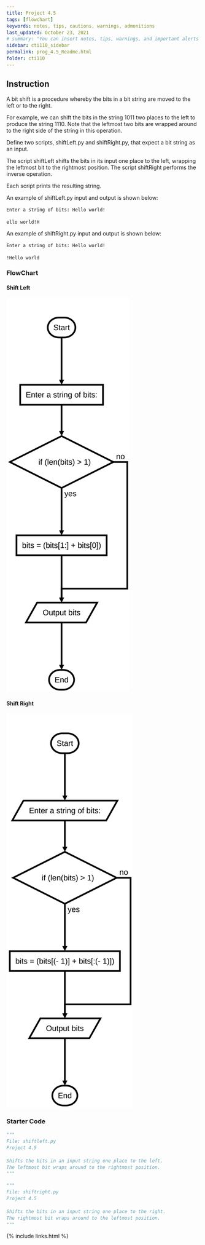 ```yaml
---
title: Project 4.5
tags: [flowchart]
keywords: notes, tips, cautions, warnings, admonitions
last_updated: October 23, 2021
# summary: "You can insert notes, tips, warnings, and important alerts in your content. These notes are stored as shortcodes made available through the linksrefs.hmtl include."
sidebar: cti110_sidebar
permalink: prog_4.5_Readme.html
folder: cti110
---
```


## Instruction

A bit shift is a procedure whereby the bits in a bit string are moved to the left or to the right.

For example, we can shift the bits in the string 1011 two places to the left to produce the string 1110. Note that the leftmost two bits are wrapped around to the right side of the string in this operation.

Define two scripts, shiftLeft.py and shiftRight.py, that expect a bit string as an input.

The script shiftLeft shifts the bits in its input one place to the left, wrapping the leftmost bit to the rightmost position.
The script shiftRight performs the inverse operation.

Each script prints the resulting string.

An example of shiftLeft.py input and output is shown below:

```text
Enter a string of bits: Hello world!

ello world!H
```

An example of shiftRight.py input and output is shown below:

```text
Enter a string of bits: Hello world!

!Hello world
```

### FlowChart

#### Shift Left

![Shift Left](../../images/cti110_p_4.5_shiftleft.flowchart.svg)

#### Shift Right

![Shift Left](../../images/cti110_p_4.5_shiftright.flowchart.svg)

### Starter Code

```python
"""
File: shiftleft.py
Project 4.5

Shifts the bits in an input string one place to the left.
The leftmost bit wraps around to the rightmost position.
"""

```

```python
"""
File: shiftright.py
Project 4.5

Shifts the bits in an input string one place to the right.
The rightmost bit wraps around to the leftmost position.
"""

```

{% include links.html %}
